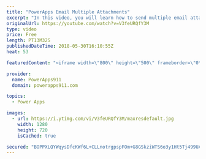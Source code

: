 ```yaml
---
title: "PowerApps Email Multiple Attachments"
excerpt: "In this video, you will learn how to send multiple email attachments with PowerApps via the Outlook connector. Turns out that if you build the collection in the format that the attachments property wants it is pretty easy to do. Check out the video for a couple of cool other concepts along the way also."
originalUrl: https://youtube.com/watch?v=V3feURQfY3M
type: video
price: Free
length: PT13M32S
publishedDateTime: 2018-05-30T16:10:55Z
heat: 53

featuredContent: "<iframe width=\"800\" height=\"500\" frameborder=\"0\" src=\"https://www.youtube.com/embed/V3feURQfY3M\" allow=\"accelerometer; autoplay; encrypted-media; gyroscope; picture-in-picture\" allowfullscreen></iframe>"

provider:
  name: PowerApps911
  domain: powerapps911.com

topics:
  - Power Apps

images:
  - url: https://i.ytimg.com/vi/V3feURQfY3M/maxresdefault.jpg
    width: 1280
    height: 720
    isCached: true

secured: "BOPPXLQYWqysDfcKWf6L+CLLnotrgpspFOm+G8GSkziWTS6o3y1Ht5Tj499UAp7qf4bDjORnF/IHdJrqOcA+Ah8wIikxV7lVbAFvf37kvVh07ZRPRjOpZvQqfFkWeNK/AeTeCN3vYFKgU+LP0AlLEG7KkToJVWOpyVkbfMhLBEZE6P/4wZynFu6uJsU+U3cBtUsS+NMNRObFhUbTv3VS8lgoijaDJJBfLRLXrRl8mX/6JKOGH7nP9H9AA1DN4U1VTHbPyU7k05L77CTJ/axWeeD3wDM95dSo2v2UUdR8+IjX4/wuiViAhMSC0sLBTgCmLqixidYTyo0ge5zU6W+QGsR25HL+HdHglSdgqje4++qWgmnxa7HvNA838E4lBjuv5h3DosqiIOpnVk1bMEa71ZTmH5Q2z1KVyDqhbno+vl0=;C5JDR7etYZbk2q2gBPH0/Q=="
---
```


